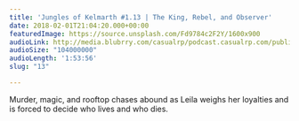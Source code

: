 ```yaml
---
title: 'Jungles of Kelmarth #1.13 | The King, Rebel, and Observer'
date: 2018-02-01T21:04:20.000+00:00
featuredImage: https://source.unsplash.com/Fd9784c2F2Y/1600x900
audioLink: http://media.blubrry.com/casualrp/podcast.casualrp.com/public/EP%20013%20-%20The%20King%20Rebel%20and%20Observer.mp3
audioSize: "104000000"
audioLength: '1:53:56'
slug: "13"

---
```

Murder, magic, and rooftop chases abound as Leila weighs her loyalties and is forced to decide who lives and who dies.